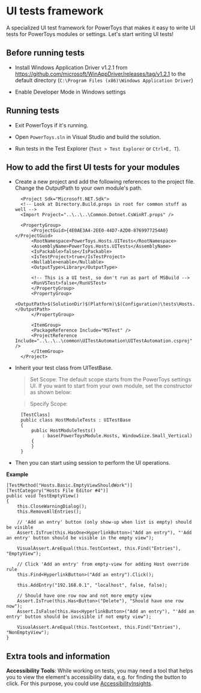 # UI tests framework

 A specialized UI test framework for PowerToys that makes it easy to write UI tests for PowerToys modules or settings. Let's start writing UI tests!

## Before running tests  

- Install Windows Application Driver v1.2.1 from https://github.com/microsoft/WinAppDriver/releases/tag/v1.2.1 to the default directory (`C:\Program Files (x86)\Windows Application Driver`)

- Enable Developer Mode in Windows settings

## Running tests

- Exit PowerToys if it's running.

- Open `PowerToys.sln` in Visual Studio and build the solution.

- Run tests in the Test Explorer (`Test > Test Explorer` or `Ctrl+E, T`).


## How to add the first UI tests for your modules

- Create a new project and add the following references to the project file. Change the OutputPath to your own module's path.
  ```
    <Project Sdk="Microsoft.NET.Sdk">
    <!-- Look at Directory.Build.props in root for common stuff as well -->
    <Import Project="..\..\..\Common.Dotnet.CsWinRT.props" />

    <PropertyGroup>
        <ProjectGuid>{4E0AE3A4-2EE0-44D7-A2D0-8769977254A0}</ProjectGuid>
        <RootNamespace>PowerToys.Hosts.UITests</RootNamespace>
        <AssemblyName>PowerToys.Hosts.UITests</AssemblyName>
        <IsPackable>false</IsPackable>
        <IsTestProject>true</IsTestProject>
        <Nullable>enable</Nullable>
        <OutputType>Library</OutputType>

        <!-- This is a UI test, so don't run as part of MSBuild -->
        <RunVSTest>false</RunVSTest>
        </PropertyGroup>
        <PropertyGroup>
        <OutputPath>$(SolutionDir)$(Platform)\$(Configuration)\tests\Hosts.UITests\</OutputPath>
        </PropertyGroup>

        <ItemGroup>
        <PackageReference Include="MSTest" />
        <ProjectReference Include="..\..\..\common\UITestAutomation\UITestAutomation.csproj" />
        </ItemGroup>
    </Project>

  ```
- Inherit your test class from UITestBase.
  >Set Scope: The default scope starts from the PowerToys settings UI. If you want to start from your own module, set the constructor as shown below:
  
  >Specify Scope:
  ```
    [TestClass]
    public class HostModuleTests : UITestBase
    {
        public HostModuleTests()
            : base(PowerToysModule.Hosts, WindowSize.Small_Vertical)
        {
        }
    }
  ```

- Then you can start using session to perform the UI operations.

**Example**
```
[TestMethod("Hosts.Basic.EmptyViewShouldWork")]
[TestCategory("Hosts File Editor #4")]
public void TestEmptyView()
{
    this.CloseWarningDialog();
    this.RemoveAllEntries();

    // 'Add an entry' button (only show-up when list is empty) should be visible
    Assert.IsTrue(this.HasOne<HyperlinkButton>("Add an entry"), "'Add an entry' button should be visible in the empty view");

    VisualAssert.AreEqual(this.TestContext, this.Find("Entries"), "EmptyView");

    // Click 'Add an entry' from empty-view for adding Host override rule
    this.Find<HyperlinkButton>("Add an entry").Click();

    this.AddEntry("192.168.0.1", "localhost", false, false);

    // Should have one row now and not more empty view
    Assert.IsTrue(this.Has<Button>("Delete"), "Should have one row now");
    Assert.IsFalse(this.Has<HyperlinkButton>("Add an entry"), "'Add an entry' button should be invisible if not empty view");

    VisualAssert.AreEqual(this.TestContext, this.Find("Entries"), "NonEmptyView");
}
```

## Extra tools and information

 **Accessibility Tools**:
While working on tests, you may need a tool that helps you to view the element's accessibility data, e.g. for finding the button to click. For this purpose, you could use [AccessibilityInsights](https://accessibilityinsights.io/docs/windows/overview).
